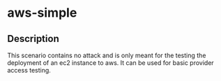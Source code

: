 # aws-simple

## Description

This scenario contains no attack and is only meant for the testing the deployment of an ec2 instance to aws. It can be used for basic provider access testing.